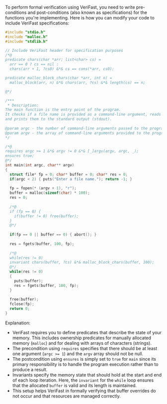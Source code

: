 To perform formal verification using VeriFast, you need to write pre-conditions and post-conditions (also known as specifications) for the functions you're implementing. Here is how you can modify your code to include VeriFast specifications:

```c
#include "stdio.h"
#include "malloc.h"
#include "stdlib.h"

// Include VeriFast header for specification purposes
/*@
predicate chars(char *arr; list<char> cs) =
  arr == 0 ? cs == nil :
  chars(arr + 1, ?cs0) &*& cs == cons(*arr, cs0);

predicate malloc_block_chars(char *arr, int n) =
  malloc_block(arr, n) &*& chars(arr, ?cs) &*& length(cs) == n;

@*/

/***
 * Description:
The main function is the entry point of the program. 
It checks if a file name is provided as a command-line argument, reads the contents of the file, 
and prints them to the standard output (stdout).
  
@param argc - the number of command-line arguments passed to the program.
@param argv - the array of command-line arguments provided to the program.
*/

/*@
requires argc >= 1 &*& argv != 0 &*& [_]argv(argv, argc, _);
ensures true;
@*/
int main(int argc, char** argv)
{
  struct file* fp = 0; char* buffer = 0; char* res = 0;
  if(argc < 2) { puts("Enter a file name."); return -1; }
  
  fp = fopen(* (argv + 1), "r");
  buffer = malloc(sizeof(char) * 100);
  res = 0;
  
  /*@ 
  if (fp == 0) {
    if(buffer != 0) free(buffer);
  }
  @*/
  
  if(fp == 0 || buffer == 0) { abort(); }
  
  res = fgets(buffer, 100, fp);
  
  /*@
  while(res != 0)
  invariant chars(buffer, ?cs) &*& malloc_block_chars(buffer, 100);
  @*/
  while(res != 0) 
  {
    puts(buffer);
    res = fgets(buffer, 100, fp);
  }
  
  free(buffer);
  fclose(fp);
  return 0;
}
```

Explanation:
- VeriFast requires you to define predicates that describe the state of your memory. This includes ownership predicates for manually allocated memory (`malloc`) and for dealing with arrays of characters (strings).
- The precondition using `requires` specifies that there should be at least one argument (`argc >= 1`) and the `argv` array should not be null.
- The postcondition using `ensures` is simply set to `true` for `main` since its primary responsibility is to handle the program execution rather than to produce a result.
- Invariants specify the memory state that should hold at the start and end of each loop iteration. Here, the `invariant` for the `while` loop ensures that the allocated `buffer` is valid and its length is maintained.
- This setup helps VeriFast in formally verifying that buffer overrides do not occur and that resources are managed correctly.
